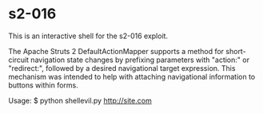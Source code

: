 # s2-016
This is an interactive shell for the s2-016 exploit.

The Apache Struts 2 DefaultActionMapper supports a method for short-circuit navigation state changes by prefixing parameters with "action:" or "redirect:", followed by a desired navigational target expression. This mechanism was intended to help with attaching navigational information to buttons within forms.

Usage: $ python shellevil.py http://site.com

